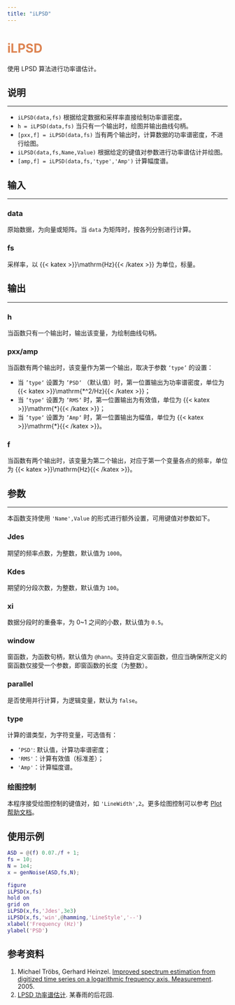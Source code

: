 ```yaml
---
title: "iLPSD"
---
```


# <font color="#DD8452"> iLPSD </font>

使用 LPSD 算法进行功率谱估计。

## 说明
---

- `iLPSD(data,fs)` 根据给定数据和采样率直接绘制功率谱密度。
- `h = iLPSD(data,fs)` 当只有一个输出时，绘图并输出曲线句柄。
- `[pxx,f] = iLPSD(data,fs)` 当有两个输出时，计算数据的功率谱密度，不进行绘图。
- `iLPSD(data,fs,Name,Value)` 根据给定的键值对参数进行功率谱估计并绘图。
- `[amp,f] = iLPSD(data,fs,'type','Amp')` 计算幅度谱。

## 输入
---

### data

原始数据，为向量或矩阵。当 `data` 为矩阵时，按各列分别进行计算。

### fs

采样率，以 {{< katex >}}\mathrm{Hz}{{< /katex >}} 为单位，标量。

## 输出
---

### h

当函数只有一个输出时，输出该变量，为绘制曲线句柄。

### pxx/amp

当函数有两个输出时，该变量作为第一个输出，取决于参数 `‘type’` 的设置：

- 当 `’type‘` 设置为 `’PSD‘` （默认值）时，第一位置输出为功率谱密度，单位为 {{< katex >}}\mathrm{*^2/Hz}{{< /katex >}}；
- 当 `’type‘` 设置为 `’RMS‘` 时，第一位置输出为有效值，单位为 {{< katex >}}\mathrm{*}{{< /katex >}}；
- 当 `’type‘` 设置为 `’Amp‘` 时，第一位置输出为幅值，单位为 {{< katex >}}\mathrm{*}{{< /katex >}}。

### f

当函数有两个输出时，该变量为第二个输出，对应于第一个变量各点的频率，单位为 {{< katex >}}\mathrm{Hz}{{< /katex >}}。


## 参数
---

本函数支持使用 `'Name',Value` 的形式进行额外设置，可用键值对参数如下。

### Jdes

期望的频率点数，为整数，默认值为 `1000`。

### Kdes

期望的分段次数，为整数，默认值为 `100`。

### xi

数据分段时的重叠率，为 0~1 之间的小数，默认值为 `0.5`。

### window

窗函数，为函数句柄，默认值为 `@hann`。支持自定义窗函数，但应当确保所定义的窗函数仅接受一个参数，即窗函数的长度（为整数）。

### parallel

是否使用并行计算，为逻辑变量，默认为 `false`。

### type

计算的谱类型，为字符变量，可选值有：

- `’PSD'`: 默认值，计算功率谱密度；
- `'RMS'`：计算有效值（标准差）；
- `'Amp'`：计算幅度谱。

### 绘图控制

本程序接受绘图控制的键值对，如 `'LineWidth',2`。更多绘图控制可以参考 [Plot 帮助文档](https://ww2.mathworks.cn/help/matlab/ref/plot.html?lang=en)。


## 使用示例

```MATLAB
ASD = @(f) 0.07./f + 1;
fs = 10;
N = 1e4;
x = genNoise(ASD,fs,N);

figure
iLPSD(x,fs)
hold on
grid on
iLPSD(x,fs,'Jdes',3e3)
iLPSD(x,fs,'win',@hamming,'LineStyle','--')
xlabel('Frequency (Hz)')
ylabel('PSD')
```

## 参考资料

1. Michael Tröbs, Gerhard Heinzel. [Improved spectrum estimation from digitized time series on a logarithmic frequency axis. Measurement](https://www.sciencedirect.com/science/article/pii/S026322410500117X). 2005.
2. [LPSD 功率谱估计](https://ichunyu.github.io/lpsd/). 某春雨的后花园.
